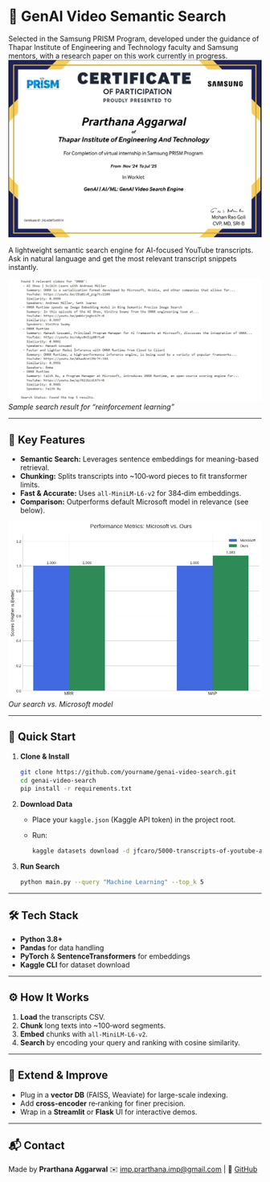# 🎥 GenAI Video Semantic Search

Selected in the Samsung PRISM Program, developed under the guidance of Thapar Institute of Engineering and Technology faculty and Samsung mentors, with a research paper on this work currently in progress.
![certificate](prism_certificate.jpg)

A lightweight semantic search engine for AI-focused YouTube transcripts. Ask in natural language and get the most relevant transcript snippets instantly.

![Example Output](soln.jpg)
*Sample search result for “reinforcement learning”*

---

## 🔑 Key Features

* **Semantic Search:** Leverages sentence embeddings for meaning-based retrieval.
* **Chunking:** Splits transcripts into \~100‑word pieces to fit transformer limits.
* **Fast & Accurate:** Uses `all-MiniLM-L6-v2` for 384‑dim embeddings.
* **Comparison:** Outperforms default Microsoft model in relevance (see below).

![Model Comparison](compare.jpg)
*Our search vs. Microsoft model*

---

## 🚀 Quick Start

1. **Clone & Install**

   ```bash
   git clone https://github.com/yourname/genai-video-search.git
   cd genai-video-search
   pip install -r requirements.txt
   ```

2. **Download Data**

   * Place your `kaggle.json` (Kaggle API token) in the project root.
   * Run:

     ```bash
     kaggle datasets download -d jfcaro/5000-transcripts-of-youtube-ai-related-videos --unzip
     ```

3. **Run Search**

   ```bash
   python main.py --query "Machine Learning" --top_k 5
   ```

---

## 🛠️ Tech Stack

* **Python 3.8+**
* **Pandas** for data handling
* **PyTorch** & **SentenceTransformers** for embeddings
* **Kaggle CLI** for dataset download

---

## ⚙️ How It Works

1. **Load** the transcripts CSV.
2. **Chunk** long texts into \~100‑word segments.
3. **Embed** chunks with `all-MiniLM-L6-v2`.
4. **Search** by encoding your query and ranking with cosine similarity.

---

## 🔄 Extend & Improve

* Plug in a **vector DB** (FAISS, Weaviate) for large-scale indexing.
* Add **cross-encoder** re‑ranking for finer precision.
* Wrap in a **Streamlit** or **Flask** UI for interactive demos.

---

## 📬 Contact

Made by **Prarthana Aggarwal**
✉️ [imp.prarthana.imp@gmail.com](mailto:imp.prarthana.imp@gmail.com) | 📂 [GitHub](https://github.com/prarthana-145)
